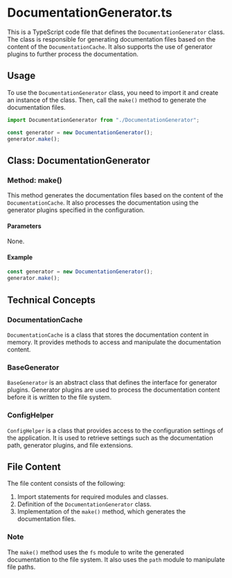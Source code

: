 # DocumentationGenerator.ts

This is a TypeScript code file that defines the `DocumentationGenerator` class. The class is responsible for generating documentation files based on the content of the `DocumentationCache`. It also supports the use of generator plugins to further process the documentation.

## Usage

To use the `DocumentationGenerator` class, you need to import it and create an instance of the class. Then, call the `make()` method to generate the documentation files.

```typescript
import DocumentationGenerator from "./DocumentationGenerator";

const generator = new DocumentationGenerator();
generator.make();
```

## Class: DocumentationGenerator

### Method: make()

This method generates the documentation files based on the content of the `DocumentationCache`. It also processes the documentation using the generator plugins specified in the configuration.

#### Parameters

None.

#### Example

```typescript
const generator = new DocumentationGenerator();
generator.make();
```

## Technical Concepts

### DocumentationCache

`DocumentationCache` is a class that stores the documentation content in memory. It provides methods to access and manipulate the documentation content.

### BaseGenerator

`BaseGenerator` is an abstract class that defines the interface for generator plugins. Generator plugins are used to process the documentation content before it is written to the file system.

### ConfigHelper

`ConfigHelper` is a class that provides access to the configuration settings of the application. It is used to retrieve settings such as the documentation path, generator plugins, and file extensions.

## File Content

The file content consists of the following:

1. Import statements for required modules and classes.
2. Definition of the `DocumentationGenerator` class.
3. Implementation of the `make()` method, which generates the documentation files.

### Note

The `make()` method uses the `fs` module to write the generated documentation to the file system. It also uses the `path` module to manipulate file paths.